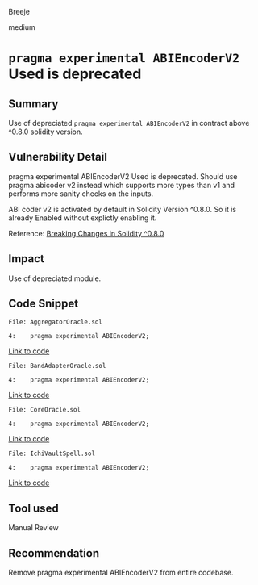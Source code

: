 Breeje

medium

# `pragma experimental ABIEncoderV2` Used is deprecated

## Summary

Use of depreciated `pragma experimental ABIEncoderV2` in contract above  ^0.8.0 solidity version.

## Vulnerability Detail

pragma experimental ABIEncoderV2 Used is deprecated. Should use pragma abicoder v2 instead which supports more types than v1 and performs more sanity checks on the inputs.

ABI coder v2 is activated by default in Solidity Version ^0.8.0. So it is already Enabled without explictly enabling it.

Reference: [Breaking Changes in Solidity ^0.8.0](https://github.com/ethereum/solidity/blob/69411436139acf5dbcfc5828446f18b9fcfee32c/docs/080-breaking-changes.rst#silent-changes-of-the-semantics)

## Impact

Use of depreciated module.

## Code Snippet

```solidity
File: AggregatorOracle.sol

4:    pragma experimental ABIEncoderV2;

```
[Link to code](https://github.com/sherlock-audit/2023-02-blueberry/blob/main/contracts/oracle/AggregatorOracle.sol#L4)

```solidity
File: BandAdapterOracle.sol

4:    pragma experimental ABIEncoderV2;

```
[Link to code](https://github.com/sherlock-audit/2023-02-blueberry/blob/main/contracts/oracle/BandAdapterOracle.sol#L4)

```solidity
File: CoreOracle.sol

4:    pragma experimental ABIEncoderV2;

```
[Link to code](https://github.com/sherlock-audit/2023-02-blueberry/blob/main/contracts/oracle/CoreOracle.sol#L4)

```solidity
File: IchiVaultSpell.sol

4:    pragma experimental ABIEncoderV2;

```
[Link to code](https://github.com/sherlock-audit/2023-02-blueberry/blob/main/contracts/spell/IchiVaultSpell.sol#L4)

## Tool used

Manual Review

## Recommendation

Remove pragma experimental ABIEncoderV2 from entire codebase.